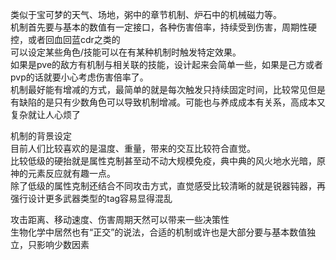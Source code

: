 类似于宝可梦的天气、场地，粥中的章节机制、炉石中的机械磁力等。  
机制首先要与基本的数值有一定接口，各种伤害倍率，持续受到伤害，周期性硬控，或者回血回蓝cdr之类的  
可以设定某些角色/技能可以在有某种机制时触发特定效果。  
如果是pve的敌方有机制与相关联的技能，设计起来会简单一些，如果是己方或者pvp的话就要小心考虑伤害倍率了。    
机制最好能有增减的方式，最简单的就是每次触发只持续固定时间，比较常见但是有缺陷的是只有少数角色可以导致机制增减。可能也与养成成本有关系，高成本又复杂就让人心烦了  


机制的背景设定  
目前人们比较喜欢的是温度、重量，带来的交互比较符合直觉。  
比较低级的硬抬就是属性克制甚至动不动大规模免疫，典中典的风火地水光暗，原神的元素反应就有趣一点。  
除了低级的属性克制还结合不同攻击方式，直觉感受比较清晰的就是锐器钝器，再强行设计更多武器类型的tag容易显得混乱  


攻击距离、移动速度、伤害周期天然可以带来一些决策性  
生物化学中居然也有“正交”的说法，合适的机制或许也是大部分要与基本数值独立，只影响少数因素  
